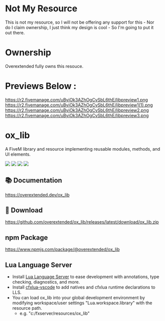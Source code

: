 # Not My Resource
This is not my resource, so I will not be offering any support for this - Nor do I claim ownership, I just think my design is cool - So I'm going to put it out there.

# Ownership 
Overextended fully owns this resouce.

# Previews Below :
https://r2.fivemanage.com/uByiOk3AZhOgCvSbL6thE/libpreview1.png
https://r2.fivemanage.com/uByiOk3AZhOgCvSbL6thE/libpreview1(1).png
https://r2.fivemanage.com/uByiOk3AZhOgCvSbL6thE/libpreview2.png
https://r2.fivemanage.com/uByiOk3AZhOgCvSbL6thE/libpreview3.png

# ox_lib

A FiveM library and resource implementing reusable modules, methods, and UI elements.

![](https://img.shields.io/github/downloads/overextended/ox_lib/total?logo=github)
![](https://img.shields.io/github/downloads/overextended/ox_lib/latest/total?logo=github)
![](https://img.shields.io/github/contributors/overextended/ox_lib?logo=github)
![](https://img.shields.io/github/v/release/overextended/ox_lib?logo=github) 

## 📚 Documentation

https://overextended.dev/ox_lib

## 💾 Download

https://github.com/overextended/ox_lib/releases/latest/download/ox_lib.zip

## npm Package

https://www.npmjs.com/package/@overextended/ox_lib

## Lua Language Server

- Install [Lua Language Server](https://marketplace.visualstudio.com/items?itemName=sumneko.lua) to ease development with annotations, type checking, diagnostics, and more.
- Install [cfxlua-vscode](https://marketplace.visualstudio.com/items?itemName=overextended.cfxlua-vscode) to add natives and cfxlua runtime declarations to LLS.
- You can load ox_lib into your global development environment by modifying workspace/user settings "Lua.workspace.library" with the resource path.
  - e.g. "c:/fxserver/resources/ox_lib"
